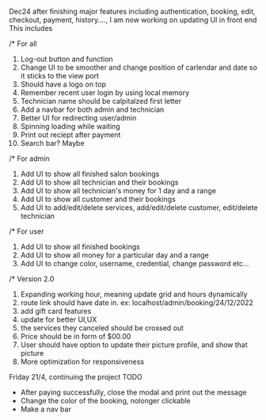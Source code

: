 Dec24 after finishing major features including authentication, booking, edit, checkout, payment, history....,
I am now working on updating UI in front end
This includes

/\* For all

1. Log-out button and function
2. Change UI to be smoother and change position of carlendar and date so it sticks to the view port
3. Should have a logo on top
4. Remember recent user login by using local memory
5. Technician name should be calpitalzed first letter
6. Add a navbar for both admin and technician
7. Better UI for redirecting user/admin
8. Spinning loading while waiting
9. Print out reciept after payment
10. Search bar? Maybe

/\* For admin

1. Add UI to show all finished salon bookings
2. Add UI to show all technician and their bookings
3. Add UI to show all technician's money for 1 day and a range
4. Add UI to show all customer and their bookings
5. Add UI to add/edit/delete services, add/edit/delete customer, edit/delete technician

/\* For user

1. Add UI to show all finished bookings
2. Add UI to show all money for a particular day and a range
3. Add UI to change color, username, credential, change password etc...

/\* Version 2.0

1. Expanding working hour, meaning update grid and hours dynamically
2. route link should have date in. ex: localhost/admin/booking/24/12/2022
3. add gift card features
4. update for better UI,UX
5. the services they canceled should be crossed out
6. Price should be in form of $00.00
7. User should have option to update their picture profile, and show that picture
8. More optimization for responsiveness

Friday 21/4, continuing the project
TODO

- After paying successfully, close the modal and print out the message
- Change the color of the booking, nolonger clickable
- Make a nav bar
